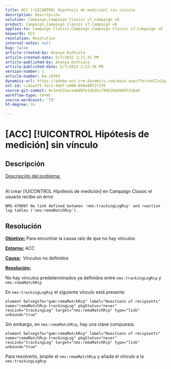 ```yaml
---
title: ACC [!UICONTROL Hipótesis de medición] sin vínculo
description: Descripción
solution: Campaign,Campaign Classic v7,Campaign v8
product: Campaign,Campaign Classic v7,Campaign v8
applies-to: Campaign Classic,Campaign,Campaign Classic v7,Campaign v8
keywords: KCS
resolution: Resolution
internal-notes: null
bug: false
article-created-by: Ananya Kuthiala
article-created-date: 5/7/2022 3:21:32 PM
article-published-by: Ananya Kuthiala
article-published-date: 5/7/2022 3:22:36 PM
version-number: 1
article-number: KA-19393
dynamics-url: https://adobe-ent.crm.dynamics.com/main.aspx?forceUCI=1&pagetype=entityrecord&etn=knowledgearticle&id=8e906e59-19ce-ec11-a7b5-0022480a8e40
exl-id: ccdaa3f1-42c2-4bbf-a996-808e80f271f6
source-git-commit: 0c3e421beca46d9fe1952b1f98538a50697216a0
workflow-type: tm+mt
source-wordcount: '73'
ht-degree: 5%

---
```


# [ACC] [!UICONTROL Hipótesis de medición] sin vínculo

## Descripción

<u>Descripción del problema:</u>

<br>Al crear [!UICONTROL Hipótesis de medición] en Campaign Classic el usuario recibe un error

`NMS-470007 No link defined between 'nms:trackingLogRcp' and reaction log tables ('nms:remaMatchRcp').`

## Resolución


<b><u>Objetivo:</u></b> Para encontrar la causa raíz de que no hay vínculos

<b><u>Entorno:</u></b> ACC

<b><u>Causa:</u></b>  Vínculos no definidos

<b><u>Resolución:</u></b>

No hay vínculos predeterminados ya definidos entre `nms:trackingLogRcp` y `nms:remaMatchRcp`

En `nms:trackingLogRcp` el siguiente vínculo está presente

`element belongsTo="gam:remaMatchRcp" label="Reactions of recipients" name="remaMatchRcp-trackingLog" pkgStatus="never" revLink="trackingLog" target="nms:remaMatchRcp" type="link" unbound="true"`

Sin embargo, en `nms:remaMatchRcp`, hay una clave compuesta.

`element belongsTo="gam:remaMatchRcp" label="Reactions of recipients" name="remaMatchRcp-trackingLog" pkgStatus="never" revLink="trackingLog" target="nms:remaMatchRcp" type="link" unbound="true"`

Para resolverlo, amplíe el `nms:remaMatchRcp` y añada el vínculo a la `nms:trackingLogRcp`

